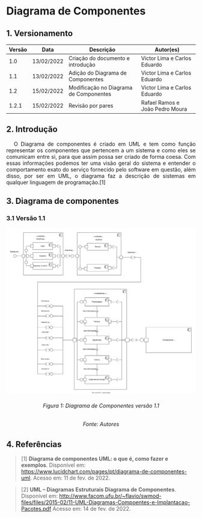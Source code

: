 # Diagrama de Componentes

## 1. Versionamento

| Versão | Data       | Descrição                              | Autor(es)                       |
| ------ | ---------- | -------------------------------------- | ------------------------------- |
| 1.0    | 13/02/2022 | Criação do documento e introdução      | Victor Lima e Carlos Eduardo    |
| 1.1    | 13/02/2022 | Adição do Diagrama de Componentes      | Victor Lima e Carlos Eduardo    |
| 1.2    | 15/02/2022 | Modificação no Diagrama de Componentes | Victor Lima e Carlos Eduardo    |
| 1.2.1  | 15/02/2022 | Revisão por pares                      | Rafael Ramos e João Pedro Moura |

## 2. Introdução

<p align="justify" style="text-indent: 20px">O Diagrama de componentes é criado em UML e tem como função representar os componentes que pertencem a um sistema e como eles se comunicam entre si, para que assim possa ser criado de forma coesa. Com essas informações podemos ter uma visão geral do sistema e entender o comportamento exato do serviço fornecido pelo software em questão, além disso, por ser em UML, o diagrama faz a descrição de sistemas em qualquer linguagem de programação.[1]</p>

## 3. Diagrama de componentes

### 3.1 Versão 1.1

<img src="../../../assets/modelagem/diagramaComponentes.svg" class="zoom"/>
<h6 align = "center">Figura 1: Diagrama de Componentes versão 1.1</h6>
<h6 align = "center">Fonte: Autores</h6>

## 4. Referências

> [1] **Diagrama de componentes UML: o que é, como fazer e exemplos**. Disponível em: <a href="https://www.lucidchart.com/pages/pt/diagrama-de-componentes-uml" target="_blanck">https://www.lucidchart.com/pages/pt/diagrama-de-componentes-uml</a>. Acesso em: 11 de fev. de 2022.

> [2] **UML – Diagramas Estruturais Diagrama de Componentes**. Disponível em: <a href="http://www.facom.ufu.br/~flavio/swmod-files/files/2015-02/11-UML-Diagramas-Compoentes-e-Implantacao-Pacotes.pdf" target="_blanck">http://www.facom.ufu.br/~flavio/swmod-files/files/2015-02/11-UML-Diagramas-Compoentes-e-Implantacao-Pacotes.pdf</a> Acesso em: 14 de fev. de 2022.
